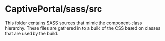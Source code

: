 # CaptivePortal/sass/src

This folder contains SASS sources that mimic the component-class hierarchy. These files
are gathered in to a build of the CSS based on classes that are used by the build.
